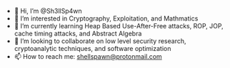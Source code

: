 - 👋 Hi, I’m @Sh3llSp4wn
- 👀 I’m interested in Cryptography, Exploitation, and Mathmatics
- 🌱 I’m currently learning Heap Based Use-After-Free attacks, ROP, JOP, cache timing attacks, and Abstract Algebra
- 💞️ I’m looking to collaborate on low level security research, cryptoanalytic techniques, and software optimization
- 📫 How to reach me: shellspawn@protonmail.com

<!---
Sh3llSp4wn/Sh3llSp4wn is a ✨ special ✨ repository because its `README.md` (this file) appears on your GitHub profile.
You can click the Preview link to take a look at your changes.
--->
